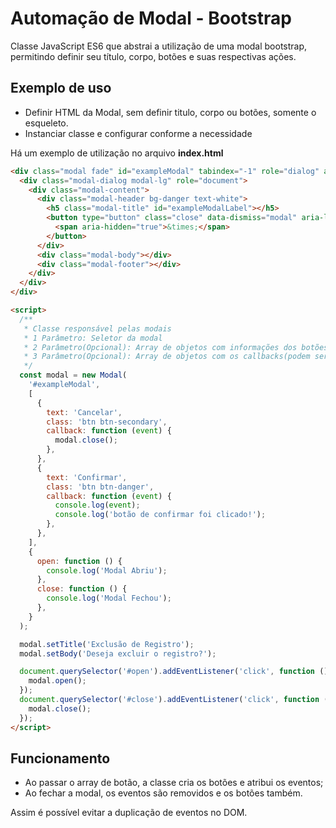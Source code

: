 # Automação de Modal - Bootstrap

Classe JavaScript ES6 que abstrai a utilização de uma modal bootstrap, permitindo
definir seu título, corpo, botões e suas respectivas ações.

## Exemplo de uso

- Definir HTML da Modal, sem definir titulo, corpo ou botões, somente o esqueleto.
- Instanciar classe e configurar conforme a necessidade

Há um exemplo de utilização no arquivo **index.html**

```html
<div class="modal fade" id="exampleModal" tabindex="-1" role="dialog" aria-labelledby="exampleModalLabel" aria-hidden="true">
  <div class="modal-dialog modal-lg" role="document">
    <div class="modal-content">
      <div class="modal-header bg-danger text-white">
        <h5 class="modal-title" id="exampleModalLabel"></h5>
        <button type="button" class="close" data-dismiss="modal" aria-label="Close">
          <span aria-hidden="true">&times;</span>
        </button>
      </div>
      <div class="modal-body"></div>
      <div class="modal-footer"></div>
    </div>
  </div>
</div>

<script>
  /**
   * Classe responsável pelas modais
   * 1 Parâmetro: Seletor da modal
   * 2 Parâmetro(Opcional): Array de objetos com informações dos botões
   * 3 Parâmetro(Opcional): Array de objetos com os callbacks(podem ser "open" e "close")
   */
  const modal = new Modal(
    '#exampleModal',
    [
      {
        text: 'Cancelar',
        class: 'btn btn-secondary',
        callback: function (event) {
          modal.close();
        },
      },
      {
        text: 'Confirmar',
        class: 'btn btn-danger',
        callback: function (event) {
          console.log(event);
          console.log('botão de confirmar foi clicado!');
        },
      },
    ],
    {
      open: function () {
        console.log('Modal Abriu');
      },
      close: function () {
        console.log('Modal Fechou');
      },
    }
  );

  modal.setTitle('Exclusão de Registro');
  modal.setBody('Deseja excluir o registro?');

  document.querySelector('#open').addEventListener('click', function () {
    modal.open();
  });
  document.querySelector('#close').addEventListener('click', function () {
    modal.close();
  });
</script>
```

## Funcionamento

- Ao passar o array de botão, a classe cria os botões e atribui os eventos;
- Ao fechar a modal, os eventos são removidos e os botões também.

Assim é possível evitar a duplicação de eventos no DOM.
